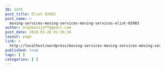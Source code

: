 ```yaml
---
ID: 1475
post_title: Eliot 03903
post_name: >
  moving-services-moving-services-moving-services-eliot-03903
author: mrgabonijeff@gmail.com
post_date: 2018-03-28 01:36:34
layout: page
link: >
  http://localhost/wordpress/moving-services-moving-services-moving-services-eliot-03903/
published: true
tags: [ ]
categories: [ ]
---
```

